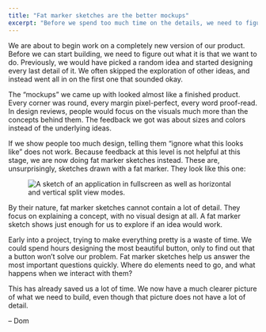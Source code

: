 ```yaml
---
title: "Fat marker sketches are the better mockups"
excerpt: "Before we spend too much time on the details, we need to figure out the overall structure of a design."
---
```

We are about to begin work on a completely new version of our product. Before we can start building, we need to figure out what it is that we want to do. Previously, we would have picked a random idea and started designing every last detail of it. We often skipped the exploration of other ideas, and instead went all in on the first one that sounded okay.

The “mockups” we came up with looked almost like a finished product. Every corner was round, every margin pixel-perfect, every word proof-read. In design reviews, people would focus on the visuals much more than the concepts behind them. The feedback we got was about sizes and colors instead of the underlying ideas.

If we show people too much design, telling them “ignore what this looks like” does not work. Because feedback at this level is not helpful at this stage, we are now doing fat marker sketches instead. These are, unsurprisingly, sketches drawn with a fat marker. They look like this one:

<figure>
  <img src="/assets/newsletters/fat-marker-sketches-are-the-better-mockups/example.jpeg" alt="A sketch of an application in fullscreen as well as horizontal and vertical split view modes." />
</figure>

By their nature, fat marker sketches cannot contain a lot of detail. They focus on explaining a concept, with no visual design at all. A fat marker sketch shows just enough for us to explore if an idea would work.

Early into a project, trying to make everything pretty is a waste of time. We could spend hours designing the most beautiful button, only to find out that a button won’t solve our problem. Fat marker sketches help us answer the most important questions quickly. Where do elements need to go, and what happens when we interact with them?

This has already saved us a lot of time. We now have a much clearer picture of what we need to build, even though that picture does not have a lot of detail.

– Dom